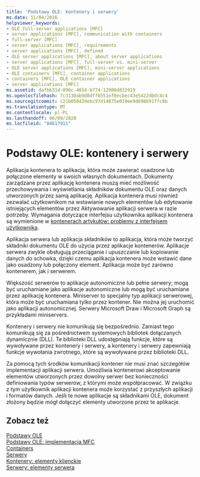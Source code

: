 ```yaml
---
title: 'Podstawy OLE: kontenery i serwery'
ms.date: 11/04/2016
helpviewer_keywords:
- OLE full-server applications [MFC]
- server applications [MFC], communication with containers
- full-server [MFC]
- server applications [MFC], requirements
- server applications [MFC], defined
- OLE server applications [MFC], about server applications
- server applications [MFC], full-server vs. mini-server
- OLE server applications [MFC], mini-server applications
- OLE containers [MFC], container applications
- containers [MFC], OLE container applications
- server applications [MFC]
ms.assetid: dafbb31d-096c-4654-b774-12900d832919
ms.openlocfilehash: 7c3130ab9d8dff6551ef0ecbec43e5422dbdc4c4
ms.sourcegitcommit: c21b05042debc97d14875e019ee9d698691ffc0b
ms.translationtype: MT
ms.contentlocale: pl-PL
ms.lasthandoff: 06/09/2020
ms.locfileid: "84617911"
---
```

# <a name="ole-background-containers-and-servers"></a>Podstawy OLE: kontenery i serwery

Aplikacja kontenera to aplikacja, która może zawierać osadzone lub połączone elementy w swoich własnych dokumentach. Dokumenty zarządzane przez aplikację kontenera muszą mieć możliwość przechowywania i wyświetlania składników dokumentu OLE oraz danych utworzonych przez samą aplikację. Aplikacja kontenera musi również zezwalać użytkownikom na wstawianie nowych elementów lub edytowanie istniejących elementów przez Aktywowanie aplikacji serwera w razie potrzeby. Wymagania dotyczące interfejsu użytkownika aplikacji kontenera są wymienione w [kontenerach artykułów: problemy z interfejsem użytkownika](containers-user-interface-issues.md).

Aplikacja serwera lub aplikacja składników to aplikacja, która może tworzyć składniki dokumentu OLE do użycia przez aplikacje kontenerów. Aplikacje serwera zwykle obsługują przeciąganie i upuszczanie lub kopiowanie danych do schowka, dzięki czemu aplikacja kontenera może wstawić dane jako osadzony lub połączony element. Aplikacja może być zarówno kontenerem, jak i serwerem.

Większość serwerów to aplikacje autonomiczne lub pełne serwery; mogą być uruchamiane jako aplikacje autonomiczne lub mogą być uruchamiane przez aplikację kontenera. Miniserver to specjalny typ aplikacji serwerowej, która może być uruchamiana tylko przez kontener. Nie można jej uruchomić jako aplikacji autonomicznej. Serwery Microsoft Draw i Microsoft Graph są przykładami miniservers.

Kontenery i serwery nie komunikują się bezpośrednio. Zamiast tego komunikują się za pośrednictwem systemowych bibliotek dołączanych dynamicznie (DLL). Te biblioteki DLL udostępniają funkcje, które są wywoływane przez kontenery i serwery, a kontenery i serwery zapewniają funkcje wywołania zwrotnego, które są wywoływane przez biblioteki DLL.

Za pomocą tych środków komunikacji kontener nie musi znać szczegółów implementacji aplikacji serwera. Umożliwia kontenerowi akceptowanie elementów utworzonych przez dowolny serwer bez konieczności definiowania typów serwerów, z którymi może współpracować. W związku z tym użytkownik aplikacji kontenera może korzystać z przyszłych aplikacji i formatów danych. Jeśli te nowe aplikacje są składnikami OLE, dokument złożony będzie mógł dołączyć elementy utworzone przez te aplikacje.

## <a name="see-also"></a>Zobacz też

[Podstawy OLE](ole-background.md)<br/>
[Podstawy OLE: implementacja MFC](ole-background-mfc-implementation.md)<br/>
[Containers](containers.md)<br/>
[Serwery](servers.md)<br/>
[Kontenery: elementy klienckie](containers-client-items.md)<br/>
[Serwery: elementy serwera](servers-server-items.md)

